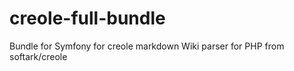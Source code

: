 # creole-full-bundle
Bundle for Symfony for creole markdown Wiki parser for PHP from softark/creole
